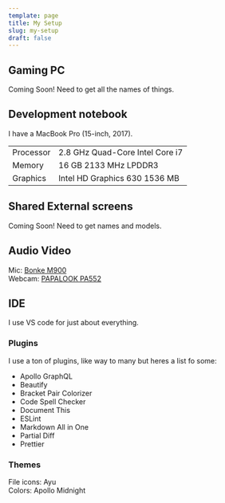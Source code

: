 ```yaml
---
template: page
title: My Setup
slug: my-setup
draft: false
---
```


## Gaming PC

Coming Soon! Need to get all the names of things.

## Development notebook

I have a MacBook Pro (15-inch, 2017).

|           |                                 |
| --------- | ------------------------------- |
| Processor | 2.8 GHz Quad-Core Intel Core i7 |
| Memory    | 16 GB 2133 MHz LPDDR3           |
| Graphics  | Intel HD Graphics 630 1536 MB   |

## Shared External screens

Coming Soon! Need to get names and models.

## Audio Video

Mic: [Bonke M900](https://www.amazon.com/gp/product/B08662LX1S/ref=ppx_yo_dt_b_asin_title_o04_s00?ie=UTF8&psc=1)  
Webcam: [PAPALOOK PA552](https://www.amazon.com/gp/product/B08D7CVDD8/ref=ppx_yo_dt_b_asin_title_o08_s00?ie=UTF8&psc=1)

## IDE

I use VS code for just about everything.

### Plugins

I use a ton of plugins, like way to many but heres a list fo some:

- Apollo GraphQL
- Beautify
- Bracket Pair Colorizer
- Code Spell Checker
- Document This
- ESLint
- Markdown All in One
- Partial Diff
- Prettier

### Themes

File icons: Ayu  
Colors: Apollo Midnight
